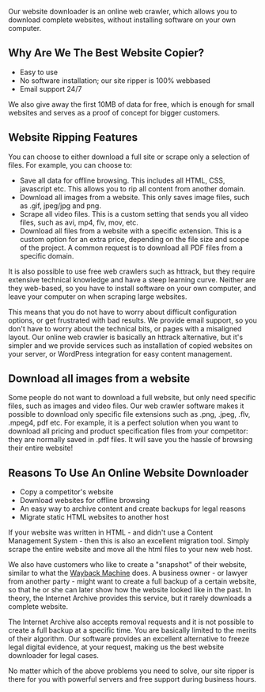Our website downloader is an online web crawler, which allows you to download complete websites, without installing software on your own computer.

## Why Are We The Best Website Copier?

- Easy to use
- No software installation; our site ripper is 100% webbased
- Email support 24/7

We also give away the first 10MB of data for free, which is enough for small websites and serves as a proof of concept for bigger customers.

## Website Ripping Features

You can choose to either download a full site or scrape only a selection of files. For example, you can choose to:

- Save all data for offline browsing. This includes all HTML, CSS, javascript etc. This allows you to rip all content from another domain.
- Download all images from a website. This only saves image files, such as .gif, jpeg/jpg and png.
- Scrape all video files. This is a custom setting that sends you all video files, such as avi, mp4, flv, mov, etc.
- Download all files from a website with a specific extension. This is a custom option for an extra price, depending on the file size and scope of the project. A common request is to download all PDF files from a specific domain.

It is also possible to use free web crawlers such as httrack, but they require extensive technical knowledge and have a steep learning curve. Neither are they web-based, so you have to install software on your own computer, and leave your computer on when scraping large websites.

This means that you do not have to worry about difficult configuration options, or get frustrated with bad results. We provide email support, so you don't have to worry about the technical bits, or pages with a misaligned layout. Our online web crawler is basically an httrack alternative, but it's simpler and we provide services such as installation of copied websites on your server, or WordPress integration for easy content management.

## Download all images from a website

Some people do not want to download a full website, but only need specific files, such as images and video files. Our web crawler software makes it possible to download only specific file extensions such as .png, .jpeg, .flv, .mpeg4, pdf etc. For example, it is a perfect solution when you want to download all pricing and product specification files from your competitor: they are normally saved in .pdf files. It will save you the hassle of browsing their entire website!

## Reasons To Use An Online Website Downloader

- Copy a competitor's website
- Download websites for offline browsing
- An easy way to archive content and create backups for legal reasons
- Migrate static HTML websites to another host

If your website was written in HTML - and didn't use a Content Management System - then this is also an excellent migration tool. Simply scrape the entire website and move all the html files to your new web host.

We also have customers who like to create a "snapshot" of their website, similar to what the [Wayback Machine](https://archive.org/) does. A business owner - or lawyer from another party - might want to create a full backup of a certain website, so that he or she can later show how the website looked like in the past. In theory, the Internet Archive provides this service, but it rarely downloads a complete website.

The Internet Archive also accepts removal requests and it is not possible to create a full backup at a specific time. You are basically limited to the merits of their algorithm. Our software provides an excellent alternative to freeze legal digital evidence, at your request, making us the best website downloader for legal cases.

No matter which of the above problems you need to solve, our site ripper is there for you with powerful servers and free support during business hours.
